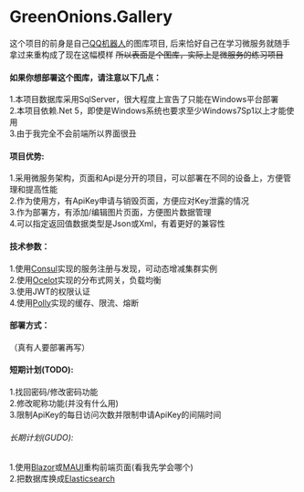 # GreenOnions.Gallery

这个项目的前身是自己[QQ机器人](https://github.com/Alex1911-Jiang/GreenOnions)的图库项目, 后来恰好自己在学习微服务就随手拿过来重构成了现在这幅模样 ~~所以表面是个图库，实际上是微服务的练习项目~~

#### 如果你想部署这个图库，请注意以下几点：

1.本项目数据库采用SqlServer，很大程度上宣告了只能在Windows平台部署<br>
2.本项目依赖.Net 5，即使是Windows系统也要求至少Windows7Sp1以上才能使用<br>
3.由于我完全不会前端所以界面很丑<br>

#### 项目优势:

1.采用微服务架构，页面和Api是分开的项目，可以部署在不同的设备上，方便管理和提高性能<br>
2.作为使用方，有ApiKey申请与销毁页面，方便应对Key泄露的情况<br>
3.作为部署方，有添加/编辑图片页面，方便图片数据管理<br>
4.可以指定返回值数据类型是Json或Xml，有着更好的兼容性<br>

#### 技术参数：

1.使用[Consul](https://github.com/hashicorp/consul)实现的服务注册与发现，可动态增减集群实例<br>
2.使用[Ocelot](https://github.com/ThreeMammals/Ocelot)实现的分布式网关，负载均衡<br>
3.使用JWT的权限认证<br>
4.使用[Polly](https://github.com/App-vNext/Polly)实现的缓存、限流、熔断<br>

#### 部署方式：

（真有人要部署再写）

#### 短期计划(TODO):

1.找回密码/修改密码功能<br>
2.修改昵称功能(并没有什么用)<br>
3.限制ApiKey的每日访问次数并限制申请ApiKey的间隔时间<br>

###### 长期计划(GUDO):

1.使用[Blazor](https://github.com/dotnet/blazor)或[MAUI](https://github.com/dotnet/maui)重构前端页面(看我先学会哪个)<br>
2.把数据库换成[Elasticsearch](https://github.com/elastic/elasticsearch)
